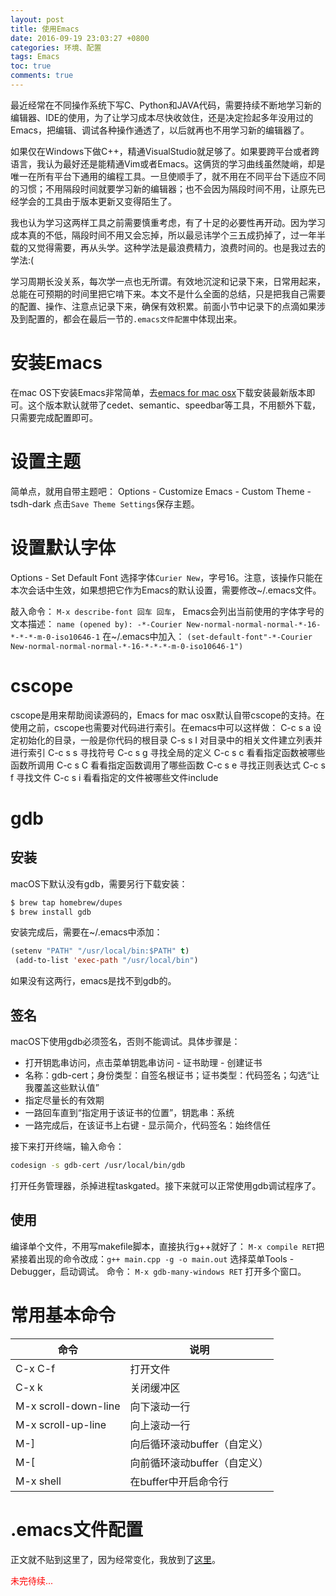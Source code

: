 ```yaml
---
layout: post
title: 使用Emacs
date: 2016-09-19 23:03:27 +0800
categories: 环境、配置
tags: Emacs
toc: true
comments: true
---
```

最近经常在不同操作系统下写C、Python和JAVA代码，需要持续不断地学习新的编辑器、IDE的使用，为了让学习成本尽快收敛住，还是决定捡起多年没用过的Emacs，把编辑、调试各种操作通透了，以后就再也不用学习新的编辑器了。

如果仅在Windows下做C++，精通VisualStudio就足够了。如果要跨平台或者跨语言，我认为最好还是能精通Vim或者Emacs。这俩货的学习曲线虽然陡峭，却是唯一在所有平台下通用的编程工具。一旦使顺手了，就不用在不同平台下适应不同的习惯；不用隔段时间就要学习新的编辑器；也不会因为隔段时间不用，让原先已经学会的工具由于版本更新又变得陌生了。

<!-- more -->

我也认为学习这两样工具之前需要慎重考虑，有了十足的必要性再开动。因为学习成本真的不低，隔段时间不用又会忘掉，所以最忌讳学个三五成扔掉了，过一年半载的又觉得需要，再从头学。这种学法是最浪费精力，浪费时间的。也是我过去的学法:(

学习周期长没关系，每次学一点也无所谓。有效地沉淀和记录下来，日常用起来，总能在可预期的时间里把它啃下来。本文不是什么全面的总结，只是把我自己需要的配置、操作、注意点记录下来，确保有效积累。前面小节中记录下的点滴如果涉及到配置的，都会在最后一节的`.emacs文件配置`中体现出来。

# 安装Emacs
在mac OS下安装Emacs非常简单，去[emacs for mac osx](https://emacsformacosx.com/)下载安装最新版本即可。这个版本默认就带了cedet、semantic、speedbar等工具，不用额外下载，只需要完成配置即可。

# 设置主题
简单点，就用自带主题吧：
Options - Customize Emacs - Custom Theme - tsdh-dark
点击`Save Theme Settings`保存主题。

# 设置默认字体
Options - Set Default Font
选择字体`Curier New`，字号16。注意，该操作只能在本次会话中生效，如果想把它作为Emacs的默认设置，需要修改~/.emacs文件。

敲入命令：
`M-x describe-font 回车 回车`，
Emacs会列出当前使用的字体字号的文本描述：
`name (opened by): -*-Courier New-normal-normal-normal-*-16-*-*-*-m-0-iso10646-1`
在~/.emacs中加入：
`(set-default-font"-*-Courier New-normal-normal-normal-*-16-*-*-*-m-0-iso10646-1")`

# cscope
cscope是用来帮助阅读源码的，Emacs for mac osx默认自带cscope的支持。在使用之前，cscope也需要对代码进行索引。在emacs中可以这样做：
C-c s a 设定初始化的目录，一般是你代码的根目录
C-s s I 对目录中的相关文件建立列表并进行索引
C-c s s 寻找符号
C-c s g 寻找全局的定义
C-c s c 看看指定函数被哪些函数所调用
C-c s C 看看指定函数调用了哪些函数
C-c s e 寻找正则表达式
C-c s f 寻找文件
C-c s i 看看指定的文件被哪些文件include

# gdb
## 安装
macOS下默认没有gdb，需要另行下载安装：
``` bash
$ brew tap homebrew/dupes
$ brew install gdb
```
安装完成后，需要在~/.emacs中添加：
``` lisp
(setenv "PATH" "/usr/local/bin:$PATH" t)
 (add-to-list 'exec-path "/usr/local/bin")
```
如果没有这两行，emacs是找不到gdb的。
## 签名
macOS下使用gdb必须签名，否则不能调试。具体步骤是：
* 打开钥匙串访问，点击菜单钥匙串访问 - 证书助理 - 创建证书
* 名称：gdb-cert；身份类型：自签名根证书；证书类型：代码签名；勾选“让我覆盖这些默认值”
* 指定尽量长的有效期
* 一路回车直到“指定用于该证书的位置”，钥匙串：系统
* 一路完成后，在该证书上右键 - 显示简介，代码签名：始终信任

接下来打开终端，输入命令：
```bash
codesign -s gdb-cert /usr/local/bin/gdb
```
打开任务管理器，杀掉进程taskgated。接下来就可以正常使用gdb调试程序了。

## 使用
编译单个文件，不用写makefile脚本，直接执行g++就好了：
`M-x compile RET`把紧接着出现的命令改成：`g++ main.cpp -g -o main.out`
选择菜单Tools - Debugger，启动调试。
命令：
`M-x gdb-many-windows RET`
打开多个窗口。

# 常用基本命令

命令|说明
---|----
C-x C-f|打开文件
C-x k|关闭缓冲区
M-x scroll-down-line|向下滚动一行
M-x scroll-up-line|向上滚动一行
M-]|向后循环滚动buffer（自定义）
M-[|向前循环滚动buffer（自定义）
M-x shell|在buffer中开启命令行

# .emacs文件配置
正文就不贴到这里了，因为经常变化，我放到了[这里](https://github.com/palanceli/blog/blob/master/source/_posts/2016/_0919Emacs/dotemacs)。

<font color='red'>未完待续...</font>

